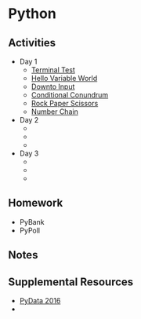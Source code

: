 # Python

## Activities
- Day 1
  - [Terminal Test](Day1/02-Stu_TerminalTest/)
  - [Hello Variable World](Day1/04-Stu_HelloVariableWorld/)
  - [Downto Input](Day1/06-Stu_DownToInput/)
  - [Conditional Conundrum](Day1/08-Stu_ConditionalConundrum/)
  - [Rock Paper Scissors](Day1/10-Stu_RockPaperScissors/)
  - [Number Chain](Day1/12-Stu_NumberChain/)
- Day 2
  - []()
  - []()
  - []()
- Day 3
  - []()
  - []()
  - []()

## Homework
- PyBank
- PyPoll

## Notes


## Supplemental Resources
- [PyData 2016](Supplemental/PyData-Pandas/2016-pydata-carolinas-pandas/README.md)
- 
